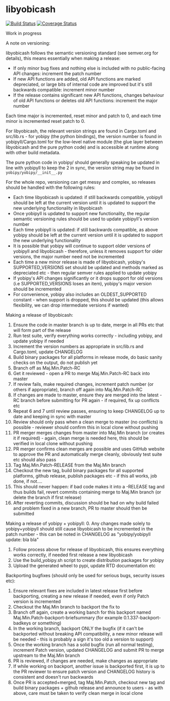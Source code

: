 libyobicash
===========

[![Build Status](https://travis-ci.org/yobicash/libyobicash.svg?branch=master)](https://travis-ci.org/yobicash/libyobicash)
[![Coverage Status](https://coveralls.io/repos/github/yobicash/libyobicash/badge.svg?branch=master)](https://coveralls.io/github/yobicash/libyobicash?branch=master)

Work in progress

A note on versioning:

libyobicash follows the semantic versioning standard (see semver.org for details), this means essentially when making a release:

 * If only minor bug fixes and nothing else is included with no public-facing API changes: increment the patch number
 * If new API functions are added, old API functions are marked depreciated, or large bits of internal code are improved but it's still backwards compatible: increment minor number
 * If the release contains significant new API functions, changes behaviour of old API functions or deletes old API functions: increment the major number

Each time major is incremented, reset minor and patch to 0, and each time minor is incremented reset patch to 0.

For libyobicash, the relevant version strings are found in Cargo.toml and src/lib.rs - for yobipy (the python bindings), the version number is found in yobipyll/Cargo.toml for the low-level
native module (the glue layer between libyobicash and the pure python code) and is accessible at runtime along with other build metadata.

The pure python code in yobipy/ should generally speaking be updated in line with yobipyll to keep the 2 in sync, the version string may be found in `yobipy/yobipy/__init__.py`


For the whole repo, versioning can get messy and complex, so releases should be handled with the following rules:

 * Each time libyobicash is updated: if still backwards compatible, yobipyll should be left at the current version until it is updated to support the new underlying functionality in libyobicash
 * Once yobipyll is updated to support new functionality, the regular semantic versioning rules should be used to update yobipyll's version number
 * Each time yobipyll is updated: if still backwards compatible, as above yobipy should be left at the current version until it is updated to support the new underlying functionality
 * It is possible that yobipy will continue to support older versions of yobipyll and libyobicash - therefore, unless it removes support for older versions, the major number need not be incremented
 * Each time a new minor release is made of libyobicash, yobipy's SUPPORTED_VERSIONS set should be updated and methods marked as depreciated etc - then regular semver rules applied to update yobipy
 * If yobipy's API changes significantly or it drops support for old versions (i.e SUPPORTED_VERSIONS loses an item), yobipy's major version should be incremented
 * For convenience, yobipy also includes an OLDEST_SUPPORTED constant - when support is dropped, this should be updated (this allows flexibility, we can drop intermediate versions if wanted)

Making a release of libyobicash:
  1. Ensure the code in master branch is up to date, merge in all PRs etc that will form part of the release
  2. Run test suite, verify everything works correctly - including yobipy, and update yobipy if needed
  3. Increment the version numbers as appropriate in src/lib.rs and Cargo.toml, update CHANGELOG
  4. Build binary packages for all platforms in release mode, do basic sanity checks on the output, do not publish yet
  5. Branch off as Maj.Min.Patch-RC
  6. Get it reviewed - open a PR to merge Maj.Min.Patch-RC back into master
  7. If review fails, make required changes, increment patch number (or others if appropriate), branch off again into Maj.Min.Patch-RC
  8. If changes are made to master, ensure they are merged into the latest -RC branch before submitting for PR again - if required, fix up conflicts etc
  9. Repeat 6 and 7 until review passes, ensuring to keep CHANGELOG up to date and keeping in sync with master
 10. Review should only pass when a clean merge to master (no conflicts) is possible - reviewer should confirm this in local clone without pushing
 11. PR merger merges changes from master into Maj.Min branch (or creates it if required) - again, clean merge is needed here, this should be verified in local clone without pushing
 12. PR merger confirms clean merges are possible and uses GitHub website to approve the PR and automatically merge cleanly, obviously test suite etc should also pass
 13. Tag Maj.Min.Patch-RELEASE from the Maj.Min branch
 14. Checkout the new tag, build binary packages for all supported platforms, github release, publish packages etc - if this all works, job done, if not....
 15. This should never happen: if bad code makes it into a -RELEASE tag and thus builds fail, revert commits containing merge to Maj.Min branch (or delete the branch if first release)
 16. After reverting commits, discussion should be had on why build failed and problem fixed in a new branch, PR to master should then be submitted

Making a release of yobipy + yobipyll:
 0. Any changes made solely to yobipy+yobipyll should still cause libyobicash to be incremented in the patch number - this can be noted in CHANGELOG as "yobipy/yobipyll update: bla bla"
 1. Follow process above for release of libyobicash, this ensures everything works correctly, if needed first release a new libyobicash
 2. Use the build_yobipy.sh script to create distribution packages for yobipy
 3. Upload the generated wheel to pypi, update RTD documentation etc

Backporting bugfixes (should only be used for serious bugs, security issues etc):
 1. Ensure relevant fixes are included in latest release first before backporting, creating a new release if needed, even if only Patch version is incremented
 2. Checkout the Maj.Min branch to backport the fix to
 3. Branch off again, create a working banch for this backport named Maj.Min.Patch-backport-briefsummary (for example 0.1.337-backport-badkeys or something)
 4. In the working branch, backport ONLY the bugfix (if it can't be backported without breaking API compatibility, a new minor release will be needed - this is probably a sign it's too old a version to support)
 5. Once the working branch has a solid bugfix (run all normal testing), increment Patch version, updated CHANGELOG and submit PR to merge upstream to the Maj.Min branch
 6. PR is reviewed, if changes are needed, make changes as appropriate
 7. If while working on backport, another issue is backported first, it is up to the PR reviewer to ensure patch version and CHANGELOG history is consistent and doesn't run backwards
 8. Once PR is accepted+merged, tag Maj.Min.Patch, checkout new tag and build binary packages + github release and announce to users - as with above, care must be taken to verify clean merge in local clone

